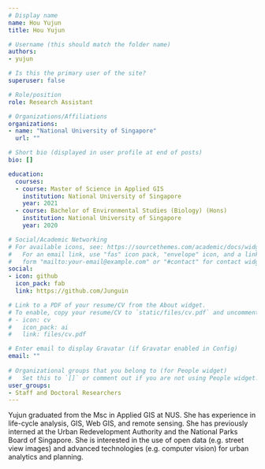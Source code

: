 ```yaml
---
# Display name
name: Hou Yujun
title: Hou Yujun

# Username (this should match the folder name)
authors:
- yujun

# Is this the primary user of the site?
superuser: false

# Role/position
role: Research Assistant

# Organizations/Affiliations
organizations:
- name: "National University of Singapore"
  url: ""

# Short bio (displayed in user profile at end of posts)
bio: []

education:
  courses:
  - course: Master of Science in Applied GIS
    institution: National University of Singapore
    year: 2021
  - course: Bachelor of Environmental Studies (Biology) (Hons)
    institution: National University of Singapore
    year: 2020

# Social/Academic Networking
# For available icons, see: https://sourcethemes.com/academic/docs/widgets/#icons
#   For an email link, use "fas" icon pack, "envelope" icon, and a link in the
#   form "mailto:your-email@example.com" or "#contact" for contact widget.
social:
- icon: github
  icon_pack: fab
  link: https://github.com/Junguin

# Link to a PDF of your resume/CV from the About widget.
# To enable, copy your resume/CV to `static/files/cv.pdf` and uncomment the lines below.  
# - icon: cv
#   icon_pack: ai
#   link: files/cv.pdf

# Enter email to display Gravatar (if Gravatar enabled in Config)
email: ""
  
# Organizational groups that you belong to (for People widget)
#   Set this to `[]` or comment out if you are not using People widget.  
user_groups:
- Staff and Doctoral Researchers
---
```


Yujun graduated from the Msc in Applied GIS at NUS. She has experience in life-cycle analysis, GIS, Web GIS, and remote sensing. She has previously interned at the Urban Redevelopment Authority and the National Parks Board of Singapore. She is interested in the use of open data (e.g. street view images) and advanced technologies (e.g. computer vision) for urban analytics and planning.

